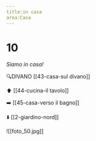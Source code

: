 ```yaml
---
title:in casa
area:Casa
---
```

# 10
_Siamo in casa!_

🔍DIVANO [[43-casa-sul divano]]

⬆️ [[44-cucina-il tavolo]] 

➡️ [[45-casa-verso il bagno]]

⬇️ [[2-giardino-nord]]

![[foto_50.jpg]]